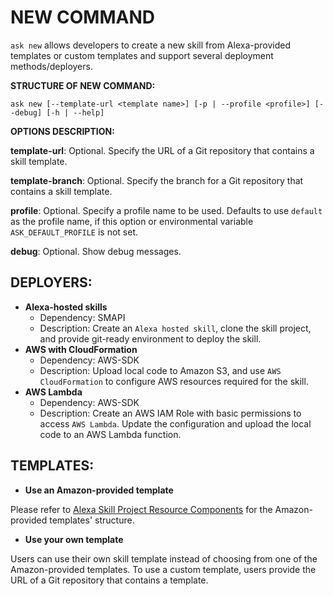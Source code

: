 # NEW COMMAND

`ask new` allows developers to create a new skill from Alexa-provided templates or custom templates and support several deployment methods/deployers.


**STRUCTURE OF NEW COMMAND:**

`ask new [--template-url <template name>]
        [-p | --profile <profile>]
        [--debug]
        [-h | --help]`

**OPTIONS DESCRIPTION:**

**template-url**: Optional. Specify the URL of a Git repository that contains a skill template.

**template-branch**: Optional. Specify the branch for a Git repository that contains a skill template.

**profile**: Optional. Specify a profile name to be used. Defaults to use `default` as the profile name, if this option or environmental variable `ASK_DEFAULT_PROFILE` is not set.

**debug**: Optional. Show debug messages.


## DEPLOYERS:

* **Alexa-hosted skills**
  * Dependency: SMAPI
  * Description: Create an `Alexa hosted skill`, clone the skill project, and provide git-ready environment to deploy the skill.
* **AWS with CloudFormation**
  * Dependency: AWS-SDK
  * Description: Upload local code to Amazon S3, and use `AWS CloudFormation` to configure AWS resources required for the skill.
* **AWS Lambda**
  * Dependency: AWS-SDK
  * Description: Create an AWS IAM Role with basic permissions to access `AWS Lambda`. Update the configuration and upload the local code to an AWS Lambda function.



## TEMPLATES:

* **Use an Amazon-provided template**

Please refer to [Alexa Skill Project Resource Components](https://github.com/alexa/ask-cli/blob/develop/docs/concepts/Alexa-Skill-Project-Definition.md) for the Amazon-provided templates' structure.


* **Use your own template**

Users can use their own skill template instead of choosing from one of the Amazon-provided templates. To use a custom template, users provide the URL of a Git repository that contains a template.
